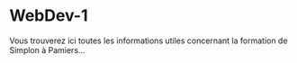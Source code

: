 # WebDev-1
  Vous trouverez ici toutes les informations utiles concernant la formation de Simplon à Pamiers...
